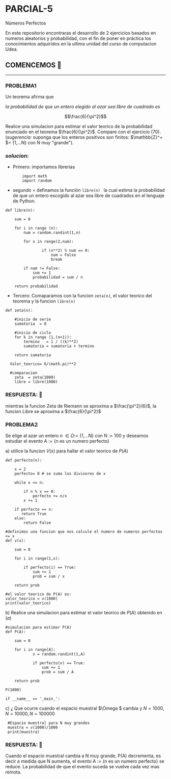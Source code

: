 # PARCIAL-5
Números Perfectos

En este repositorio encontraras el desarrollo de  2 ejercicios basados en numeros
aleatorios y probabilidad, con el fin de poner en práctica los conocimientos adquiridos
en la ultima unidad del curso de computacion Udea.

## COMENCEMOS 🚀
-----
### **PROBLEMA1**

Un teorema afirma que

 *la probabilidad de que un entero elegido al azar sea libre de cuadrado es*
 
 $$\frac{6}{\pi^2}$$

 Realice una simulacion para estimar el valor teorico de la probabilidad enunciado en el teorema $\frac{6}{\pi^2}$. Compare con el ejercicio (70).(*sugerencia:* suponga que los enteros positivos son finitos: $\mathbb{Z}^+ $= {1,...N} con N muy "grande").

 ### *solucion*:

- Primero: importamos librerias

    ``` 
        import math
        import random
    ```

- segundo = definamos la función `libre(n) ` la cual estima la probabilidad de que un entero escogido al azar sea libre de cuadrados en el lenguaje de Python.


``` 
def libre(n):

    sum = 0

    for i in range (n):
        num = random.randint(1,n)
       
        for x in range(2,num):

                if (x**2) % num == 0:
                    num = False
                    break                    
           
        if num != False:
            sum += 1
            probabilidad = sum / n

    return probabilidad

```
- Tercero: Comaparamos con la funcion `zeta(n)`, el valor teorico del teorema y la funcion `libre(n)`

```
def zeta(n):
    
    #inicio de serie
    sumatoria  = 0

    #inicio de ciclo
    for k in range (1,(n+1)):
        termino   = 1 / ((k)**2)
        sumatoria = sumatoria + termino
      
    return sumatoria
```
```
  Valor_teorico= 6/(math.pi)**2
   
  #comparacion 
    zeta  = zeta(1000)
    libre = libre(1000)

```
### **RESPUESTA:** 📌
mientras la funcion Zeta de Riemann se aproxima a $\frac{\pi^2}{6}$, la funcion Libre se aproxima a $\frac{6}{\pi^2}$


### **PROBLEMA2**

Se elige al azar un entero n $\in \Omega:=$ {1,...N} con N := 100 y deseamos estudiar el evento A 
$:=$ {n es un numero perfecto}

a) utilice la funcion $V(x)$ para hallar el valor teorico de $P(A)$

```
def perfecto(n):

    x = 2
    perfecto= 0 # se suma los divisores de x
    
    while x <= n:

        if n % x == 0:
            perfecto += n/x
        x += 1
        
    if perfecto == n:
       return True
    else:
        return False
```
```
#definimos una funcion que nos calcule el numero de numeros perfectos <= x
def v(x):
   
    sum = 0

    for i in range(1,x):
        
        if perfecto(i) == True:
            sum += 1
            prob = sum / x

    return prob

#el valor teorico de P(A) es:
valor_teorico = v(1000)
print(valor_teorico)
```

b) Realice una simulacion para estimar el valor teorico de $P(A)$ obtenido en $(a)$

```
#simulacion para estimar P(A)
def P(A):
    
    sum = 0

    for i in range(A):
            x = random.randint(1,A)
            
            if perfecto(x) == True:
                sum += 1
                prob = sum / A

    return prob

P(1000)

if __name__ == '_main_':

```
c) ¿ Que ocurre cuando el espacio muestral $\Omega $ cambia y $N=1000, N=10000, N=100000$


```
 #Espacio muestral para N muy grandes
 muestra = v(1000)/1000
 print(muestra)
```
### **RESPUESTA:** 📌
Cuando el espacio muestral cambia a N muy grande, P(A) decrementa,
es decir a medida que N aumenta, el evento A := {n es un numero perfecto} se reduce. 
La probabilidad de que el evento suceda se vuelve cada vez mas remota.